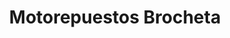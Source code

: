 ---
title: "Motorepuestos Brocheta"
url: /matagalpa/motorepuestos-brocheta/
shop: piezas de automóviles
---